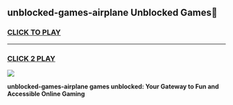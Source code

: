 
## unblocked-games-airplane Unblocked Games👋
<h3>
<a href="https://news.freeplayer.one?title=unblocked-games-airplane&ref=16F">CLICK TO PLAY</a></h3>
<hr>

<h3>
<a href="https://news.freeplayer.one?title=unblocked-games-airplane&ref=16F">CLICK 2 PLAY</a>
  
</h3>

<a href="https://news.freeplayer.one?title=unblocked-games-airplane&ref=16F/"><img src="https://clearcache.store/games.png"></a>


**unblocked-games-airplane games unblocked: Your Gateway to Fun and Accessible Online Gaming**
